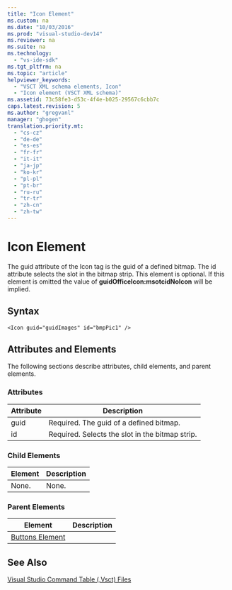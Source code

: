 ```yaml
---
title: "Icon Element"
ms.custom: na
ms.date: "10/03/2016"
ms.prod: "visual-studio-dev14"
ms.reviewer: na
ms.suite: na
ms.technology: 
  - "vs-ide-sdk"
ms.tgt_pltfrm: na
ms.topic: "article"
helpviewer_keywords: 
  - "VSCT XML schema elements, Icon"
  - "Icon element (VSCT XML schema)"
ms.assetid: 73c58fe3-d53c-4f4e-b025-29567c6cbb7c
caps.latest.revision: 5
ms.author: "gregvanl"
manager: "ghogen"
translation.priority.mt: 
  - "cs-cz"
  - "de-de"
  - "es-es"
  - "fr-fr"
  - "it-it"
  - "ja-jp"
  - "ko-kr"
  - "pl-pl"
  - "pt-br"
  - "ru-ru"
  - "tr-tr"
  - "zh-cn"
  - "zh-tw"
---
```

# Icon Element
The guid attribute of the Icon tag is the guid of a defined bitmap.  The id attribute selects the slot in the bitmap strip. This element is optional.  If this element is omitted the value of **guidOfficeIcon:msotcidNoIcon** will be implied.  
  
## Syntax  
  
```  
<Icon guid="guidImages" id="bmpPic1" />  
```  
  
## Attributes and Elements  
 The following sections describe attributes, child elements, and parent elements.  
  
### Attributes  
  
|Attribute|Description|  
|---------------|-----------------|  
|guid|Required. The guid of a defined bitmap.|  
|id|Required. Selects the slot in the bitmap strip.|  
  
### Child Elements  
  
|Element|Description|  
|-------------|-----------------|  
|None.|None.|  
  
### Parent Elements  
  
|Element|Description|  
|-------------|-----------------|  
|[Buttons Element](../extensibility/buttons-element.md)||  
  
## See Also  
 [Visual Studio Command Table (.Vsct) Files](../extensibility/visual-studio-command-table--.vsct--files.md)